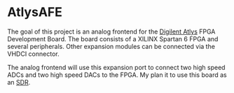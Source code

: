 AtlysAFE
========

The goal of this project is an analog frontend for the [Digilent Atlys](http://www.digilentinc.com/Products/Detail.cfm?NavPath=2,400,836&Prod=ATLYS) FPGA Development Board.
The board consists of a XILINX Spartan 6 FPGA and several peripherals. Other expansion modules
can be connected via the VHDCI connector.

The analog frontend will use this expansion port to connect two high speed ADCs and two high speed
DACs to the FPGA. My plan it to use this board as an [SDR](http://en.wikipedia.org/wiki/Software-defined_radio).
